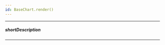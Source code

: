 ```yaml
---
id: BaseChart.render()
---
```

---
##### shortDescription
<!-- Description goes here -->

---
<!-- Description goes here -->